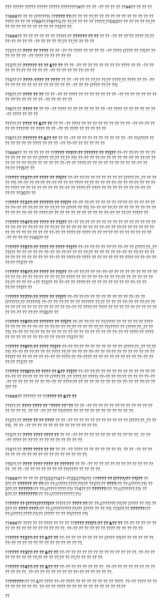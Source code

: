 ??? ????? ????? ????? ????? ????????#?? ?? ?? -?? ?? ?? ??
??##?? ?? ?? ??

??###?? ?? ?? (??????)
??**???? ??:**?? ?? ?? ??,?? ?? ?? ?? ?? ?? ?? ?? ?? ?? ?? ???? ?? ?? ?? ??99??.??9??%?? ??,?? ?? ?? ?? ??1??,??000?? ?? ?? ?? ?? ??,?? ?? ?? ?? ?? ?? ?? ?? ?? ?? ??2?? ??.

??###?? ?? ?? ?? ?? ?? ??
??1??.?? **?????? ?? ??**
??  ?? -?? ?? ??'?? ???? ??.?? ??-?? ??
??  ?? -?? ?? ?? ?? ??,?? ??,?? ?? ?? ??

??2??.?? **???? ?? ????**
??  ?? -?? ?? ???? ?? ??
??  ?? -?? ???? (???? ?? ??)?? ?? ?? ??
??  ?? -?? ???? ?? ?? ?? ?? ??

??3??.?? **?????? ?? ?? &?? ??**
??  ?? -?? ?? ?? ?? ?? ?? ?? ?? ????
??  ?? -?? ?? ?? ?? ??.?? ?? ??
??  ?? -?? ?? ?? ?? ?? ??-?? ??

??4??.?? **????-???? ?? ????**
??  ?? -?? ?? ?? ??,?? ??,?? ????,?? ????
??  ?? -?? ?? ?? ?? ?? ?? ?? ?? ?? ?? ??
??  ?? -?? ?? ?? (???? ??.?? ??)

??5??.?? **???? ?? ??**
??  ?? -?? ?? ???? ?? ?? ?? ?? ??
??  ?? -?? ?? ?? ?? ?? ?? ?? ?? ??'?? ?? ??
??  ?? -?? ?? ?? ?? ??

??6??.?? **???? ??**
??  ?? -?? ???? ?? ?? ?? ?? ??
??  ?? -?? ???? ?? ?? ?? ??
??  ?? -?? ???? ?? ?? ??

??7??.?? **???? ?? &?? ??**
??  ?? -?? ???? ?? ?? ?? ?? ?? ?? ??
??  ?? -?? ??-?? ?? ?? ?? ?????? ?? ????
??  ?? -?? ?? ???? ?? ?? ?? ?? ??

??8??.?? **?????? ?? &?? ??**
??  ?? -?? ?? ?? ?? ?? ?? ?? ??
??  ?? -?? ??/???? ?? ?? ?? ?? ?? ?? ???? ??
??  ?? -?? ??-?? ?? ?? ?? ?? ??

??###?? ?? ?? ?? ?? ??
??**???? ??1??:?? ?????? ?? ??]??**
??-?? ??:?? ?? ?? ?? ?? ?? ?? ?? ?? ?? (???? ??,?? ??,?? ??)
??-?? ?? ??:?? ?? ?? ??
??-?? ?? ??:?? ?? ?? ?? ?? ?? ??,?? ?? ?? ?? ??
??-?? ?? ????:?? ?? ?? ?? ?? ?? ?? ??
??-?? ?? ??:?? ??15?? ??

??**???? ??2??:?? ???? ?? ??]??**
??-?? ??:?? ?? ?? ?? ?? ?? ?? (????.??.,?? ?? ?? ?? ??)
??-?? ?? ??:?? ??-?? ?? ?? ?? ???? ??,?? ?? ?? ??
??-?? ?? ??:?? ?? ?? ?? ?? ???? ?? ?? ?? ?? ?? ?? ??
??-?? ?? ????:?? ???? ?? ?? ?? ?? ?? ??
??-?? ?? ??:?? ??30?? ??

??**???? ??3??:?? ?????? ?? ??]??**
??-?? ??:?? ?? ?? ?? ?? ??'?? ?? ?? ?? ?? ?? ??
??-?? ?? ??:?? ?? ?? ??,?? ?? (???? ?? ??)
??-?? ?? ??:?? ?? ?? ?? ?? ?? ?? ?? ?? ?? ??
??-?? ?? ????:?? ?? ?? ?? ?? ?? ?? ?? ?? ??
??-?? ?? ??:?? ??1?? ??

??**???? ??4??:?? ???? ?? ??]??**
??-?? ??:?? ?? ?? ?? ?? ?? ?? ?? ?? ?? ?? ?? ?? ??
??-?? ?? ??:?? ?? ?? ??,?? ?? ?? ?? ?? ?? ?? ??
??-?? ?? ??:?? ?? ?? ?? ?? ?? ?? ?? ?? ?? ?? ?? ?? ??
??-?? ?? ????:?? ???? ?? ?? ??'?? ?? ?? ?? ?? ?? ??
??-?? ?? ??:?? ??45?? ??

??**???? ??5??:?? ???? ?? ???? ??]??**
??-?? ??:?? ?? ??'?? ??-?? ?? (????.??.,?? ??)?? ?? ?? ?? ?? ??
??-?? ?? ??:?? ?? ?? ??,?? ?? ?? ?? ??
??-?? ?? ??:?? ?? ?? ?? ?? ?? ?? ?? ?? ?? ??
??-?? ?? ????:?? ???? ?? ?? ?? ?? ?? ?? ???? ??
??-?? ?? ??:?? ??2?? ??

??**???? ??6??:?? ???? ?? ??]??**
??-?? ??:?? ?? ??-??-?? ?? ?? ?? ?? ?? ?? ?? ?? ?? ??
??-?? ?? ??:?? ?? ?? ??,?? ???? ?? ?? ?? ??
??-?? ?? ??:?? ?? ?? ?? ?? ?? ??;?? ?? ?? ?? <?? ??2?? ??
??-?? ?? ????:?? ?? ?? ?? ?? ?? ?? ??
??-?? ?? ??:?? ??1?? ??

??**???? ??7??:?? ???? ?? ??]??**
??-?? ??:?? ?? ?? ?? ?? ?? ?? ?? ??-?? ?? (??????,?? ??????)
??-?? ?? ??:?? ?? ?? ?????? ??,?? ?? ?? ??
??-?? ?? ??:?? ?? ?? ?? ?? ?? ?? ?? ?? ?? ?? ?? ??
??-?? ?? ????:?? ???? ?? ?? ?? ?? ?? ?? ?? ?? ?? ??
??-?? ?? ??:?? ??30?? ??

??**???? ??8??:?? ?????? ?? ??]??**
??-?? ??:?? ?? ??/???? ?? ?? ?? ?? ?? ???? ?? ?? ?? ?? ??
??-?? ?? ??:?? ?? ??,?? ?? ?? ?? ??,?? ??/???? ?? (????.??.,?? ?? ??)
??-?? ?? ??:?? ?? ?? ?? ?? ?? ?? ?? ?? ?? ?? ?? ?? ??
??-?? ?? ????:?? ???? ?? ?? ?? ?? ?? ??
??-?? ?? ??:?? ??2?? ??

??**???? ??9??:?? ???? ??]??**
??-?? ??:?? ?? ?? ?? ?? ?? ?? ?? (????.??.,?? ??,?? ??)
??-?? ?? ??:?? ?? ?? ???? ??,?? ?? ?? ??
??-?? ?? ??:?? ?? ?? ?? ?? ?? ?? ?? ??1?? ?? ?? ?? ?? ??
??-?? ?? ????:?? ??-???? ?? ?? ?? ?? ?? ?? ?? ??
??-?? ?? ??:?? ??2?? ??

??**???? ??10??:?? ???? ?? &?? ??]??**
??-?? ??:?? ?? ?? ?? ?? ?? ?? ?? ?? ?? ??
??-?? ?? ??:?? ?? ?? ?? (????.??.,?? ????,?? ????)
??-?? ?? ??:?? ?? ?? ?? ??-??-?? ?? ?? ?? ?? ?? ??
??-?? ?? ????:?? ?? ?? ?? ?? ?? ?? ?? ??
??-?? ?? ??:?? ??1?? ??

??###?? ?????? ??
??**???? ?? &?? ??**

??1??.?? **???? ???? ?? "???? ??"??**
??  ?? -?? ?? ?? ?? ?? ??'?? ?? ?? ?? ?? ?? ?? ?? ?? ??.
??  ?? -?? ?? ?? ??/???? ?? ?? ?? ?? ?? ?? ?? ?? ?? ?? ??.

??2??.?? **???? ?? ?? ????**
??  ?? -?? ?? ?? ?? ?? ?? ?? ?? ?? ?? ?? (????.??.,?? ?? ??).
??  ?? -?? ?? ?? ?? ?? ?? ?? ?? ?? ?? ?? ?? ??.

??3??.?? **???? ???? ???? ??**
??  ?? -?? ?? ?? ?? ?? ?? ?? ?? ?? ??'?? ??.
??  ?? -?? ???? ?? ??'?? ?? ?? ?? ?? ?? ?? ?? ??.

??4??.?? **???? ???? ?? ??**
??  ?? -?? ???? ?? ?? ?? ?? ?? ?? ??.
??  ?? -?? ?? ?? ?? ?? ?? ?? ?? ?? ?? ?? ?? ?? ?? ?? ?? ?? ??.

??5??.?? **???? ???? ???? ?? ??????**
??  ?? -?? ?? ?? ?? ?? ?? ?? ?? ?? ?? ?? ?? ??.
??  ?? -?? ?? ?? ?? ?? ?? ?? ??/???? ?? ?? ?? ??.

??###?? ?? ?? ?? (??202??4??-??202??5??)
??**???? ?? (????/?? ??)??**
??1??.?? **?????? ?? ??:**?? ??://????.????.??/??
??2??.?? **????:**?? ??://????.??/
??3??.?? **??????:**?? ??://????.????.??/
??4??.?? **??????:**?? ??://??????.??/
??5??.?? **????????:**?? ??://??????????.??/

??**???? ?? (????/????)??**
??1??.?? **???? ??:**?? ??://??????.??/?? (???? ?? ??)
??2??.?? **???? ????:**?? ??://????????.??/?? (???? ?? ?? ??)
??3??.?? **??????:**?? ??://????.????.??/?? (???? ?? ?? ??/???? ??)

??###?? ???? ?? ?? ???? ?? ?? ??
??**???? ??1??:?? ?? &?? ??**
??-?? ?? ?? ?? ?? ?? ?? ?? ?? ?? ?? ?? ?? ?? ?? ??.
??-?? ?? ?? ?? ?? ?? ???? ?? ?? ?? ?? ??.

??**???? ??2??:?? ?? &?? ??**
??-?? ?? ?? ?? ?? ?? ?? (???? ??)?? ?? ?? ?? ?? ??.
??-?? ?? ?? ?? ?? ?? ?? ?? ?? ?? ?? ?? ??.

??**???? ??3??:?? ?? &?? ??**
??-?? ?? ?? ?? ?? ?? ?? ?? ?? ?? ?? ?? ??.
??-?? ?? ?? ?? ?? ?? ?? ??,?? ?? ?? ??,?? ?? ??,?? ?? ?? ?? ??.

??**???? ??4??:?? ?? &?? ??**
??-?? ?? ?? ?? ?? ?? ??.
??-?? ?? ?? ?? ?? ?? ?? ?? ?? ?? ?? ??.
??-?? ?? ?? ?? ?? ?? ?? ??-?? ?? ?? ?? ?? ??.

??**??????:**?? ?? &?? ????
??-?? ???? ?? ?? ?? ?? ?? ?? ?? ????.
??-?? ???? ?? ?? ?? ?? ?? ?? ?? ??.
??-?? ?? ???? ?? ?? ?? ?? ?? ?? ?? ?? ?? ??.??

??